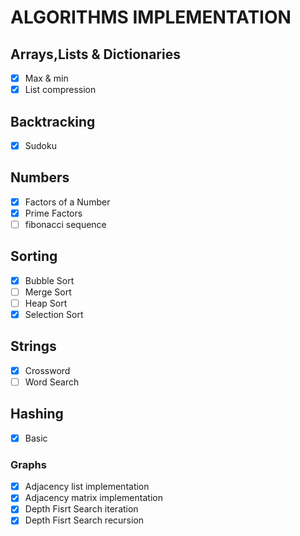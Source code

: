 # ALGORITHMS IMPLEMENTATION

## Arrays,Lists & Dictionaries
- [x] Max & min
- [x] List compression

## Backtracking

- [x] Sudoku

## Numbers

- [x] Factors of a Number
- [x] Prime Factors
- [ ] fibonacci sequence

## Sorting

- [x] Bubble Sort
- [ ] Merge Sort
- [ ] Heap Sort
- [x] Selection Sort

## Strings
- [x] Crossword
- [ ] Word Search

## Hashing
- [x] Basic 

### Graphs
- [x] Adjacency list implementation
- [x] Adjacency matrix implementation
- [x] Depth Fisrt Search iteration
- [x] Depth Fisrt Search recursion